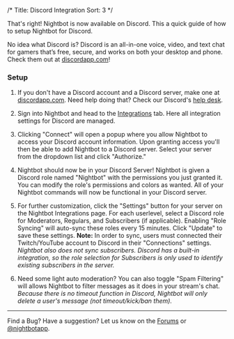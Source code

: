 /*
Title: Discord Integration 
Sort: 3
*/


That's right! Nightbot is now available on Discord. This a quick guide of how to setup Nightbot for Discord.

No idea what Discord is? Discord is an all-in-one voice, video, and text chat for gamers that’s free, secure, and works on both your desktop and phone. Check them out at [discordapp.com](https://discordapp.com/)!

### Setup

1. If you don't have a Discord account and a Discord server, make one at [discordapp.com](https://discordapp.com/). Need help doing that? Check our Discord's [help desk](https://support.discordapp.com/hc/en-us).

2. Sign into Nightbot and head to the [Integrations](https://beta.nightbot.tv/integrations) tab. Here all integration settings for Discord are managed.

3. Clicking "Connect" will open a popup where you allow Nightbot to access your Discord account information. Upon granting access you'll then be able to add Nightbot to a Discord server. Select your server from the dropdown list and click "Authorize."

4. Nightbot should now be in your Discord Server! Nightbot is given a Discord role named "Nightbot" with the permissions you just granted it. You can modify the role's permissions and colors as wanted. All of your Nightbot commands will now be functional in your Discord server.

5. For further customization, click the "Settings" button for your server on the Nightbot Integrations page. For each userlevel, select a Discord role for Moderators, Regulars, and Subscribers (if applicable). Enabling "Role Syncing" will auto-sync these roles every 15 minutes. Click "Update" to save these settings. **Note:** In order to sync, users must connected their Twitch/YouTube account to Discord in their "Connections" settings. *Nightbot also does not sync subscribers. Discord has a built-in integration, so the role selection for Subscribers is only used to identify existing subscribers in the server.*

6. Need some light auto moderation? You can also toggle "Spam Filtering" will allows Nightbot to filter messages as it does in your stream's chat. *Because there is no timeout function in Discord, Nightbot will only delete a user's message (not timeout/kick/ban them).*

---

Find a Bug? Have a suggestion? Let us know on the [Forums](https://community.nightdev.com/c/nightbot) or [@nightbotapp](https://twitter.com/nightbotapp).
